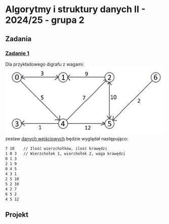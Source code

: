 # Algorytmy i struktury danych II - 2024/25 - grupa 2

## Zadania

### [Zadanie 1](https://github.com/EustachyGra/AISD2_projekt/tree/main/Zadanie%201)

Dla przykładowego digrafu z wagami:
![](https://raw.githubusercontent.com/EustachyGra/AISD2_projekt/refs/heads/main/Zadanie%201/graf_test.jpg)
zestaw [danych wejściowych](https://github.com/EustachyGra/AISD2_projekt/blob/main/Zadanie%201/test.txt) będzie wyglądał następująco:

```
7 10    // Ilość wierzchołków, ilość krawędzi
1 0 3   // Wierzchołek 1, wierchołek 2, waga krawędzi
0 1 3
2 1 9
0 4 5
4 3 1
2 5 10
5 2 10
4 2 7
6 5 2
4 5 12
```

## Projekt
